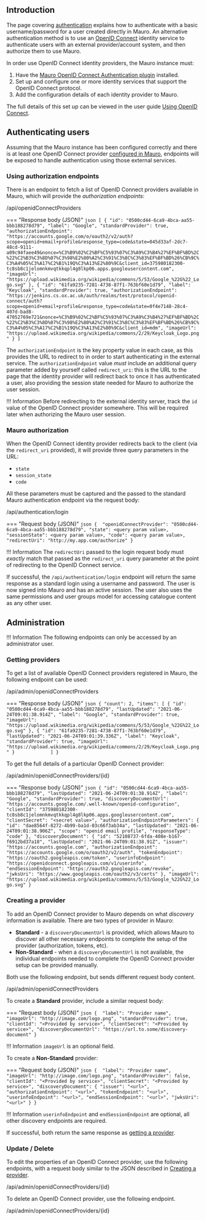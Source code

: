 ## Introduction

The page covering [authentication](../../rest-api/authentication) explains how to authenticate with a basic username/password for a user created directly in Mauro. An alternative authentication method is to use an [OpenID Connect](https://openid.net/connect/faq/) identity service to authenticate users with an external provider/account system, and then authorize them to use Mauro.

In order use OpenID Connect identity providers, the Mauro instance must:

1. Have the [Mauro OpenID Connect Authentication plugin](../../installing/plugins) installed.
2. Set up and configure one or more identity services that support the OpenID Connect protocol.
3. Add the configuration details of each identity provider to Mauro.

The full details of this set up can be viewed in the user guide [Using OpenID Connect](../../user-guides/introduction).

## Authenticating users

Assuming that the Mauro instance has been configured correctly and there is at least one OpenID Connect provider [configured in Mauro](#administration), endpoints will be exposed to handle authentication using those external services.

### Using authorization endpoints

There is an endpoint to fetch a list of OpenID Connect providers available in Mauro, which will provide the _authorization endpoints_:

<endpoint class="get">/api/openidConnectProviders</endpoint>

=== "Response body (JSON)"
    ```json
    [
        {
            "id": "0500cd44-6ca9-4bca-aa55-bbb188278d79",
            "label": "Google",
            "standardProvider": true,
            "authorizationEndpoint": "https://accounts.google.com/o/oauth2/v2/auth?scope=openid+email+profile&response_type=code&state=045d33af-2dc7-48cd-9111-a09c94faee49&nonce=%C3%B9%02%C2%BF%C5%93%07%C3%A9%C3%B4%27%EF%BF%BD%2C%22%C2%B3%C3%8D%07%C3%98%E2%80%A2%C3%91%C3%8C%C3%83%EF%BF%BD%26%CB%9C%C3%A4%05%C3%A17%C2%B1%19Q%C3%A13%E2%80%9C&client_id=375980182300-tc8sb8c1jelomnkmvqtkkqpl4g8lkp06.apps.googleusercontent.com",
            "imageUrl": "https://upload.wikimedia.org/wikipedia/commons/5/53/Google_%22G%22_Logo.svg"
        },
        {
            "id": "61fa9235-7281-4738-87f1-763bf60e1d79",
            "label": "Keycloak",
            "standardProvider": true,
            "authorizationEndpoint": "https://jenkins.cs.ox.ac.uk/auth/realms/test/protocol/openid-connect/auth?scope=openid+email+profile&response_type=code&state=0f4e7148-28c4-407d-bad8-47052769e721&nonce=%C3%B9%02%C2%BF%C5%93%07%C3%A9%C3%B4%27%EF%BF%BD%2C%22%C2%B3%C3%8D%07%C3%98%E2%80%A2%C3%91%C3%8C%C3%83%EF%BF%BD%26%CB%9C%C3%A4%05%C3%A17%C2%B1%19Q%C3%A13%E2%80%9C&client_id=mdm",
            "imageUrl": "https://upload.wikimedia.org/wikipedia/commons/2/29/Keycloak_Logo.png"
        }
    ]
    ```

The `authorizationEndpoint` is the key property value in each case, as this provides the URL to redirect to in order to start authenticating in the external service. The `authorizationEndpoint` value _must_ include an additional query parameter added by yourself called `redirect_uri`: this is the URL to the page that the identity provider will redirect back to once it has authenticated a user, also providing the session state needed for Mauro to authorize the user session.

!!! Information
    Before redirecting to the external identity server, track the `id` value of the OpenID Connect provider somewhere. This will be required later when authorizing the Mauro user session.

### Mauro authorization

When the OpenID Connect identity provider redirects back to the client (via the `redirect_uri` provided), it will provide three query parameters in the URL:

* `state`
* `session_state`
* `code`

All these parameters must be captured and the passed to the standard Mauro authentication endpoint via the request body:

<endpoint class="post">/api/authentication/login</endpoint>

=== "Request body (JSON)"
    ```json
    { 
        "openidConnectProvider": "0500cd44-6ca9-4bca-aa55-bbb188278d79",
        "state": <query param value>,
        "sessionState": <query param value>,
        "code": <query param value>,
        "redirectUri": "http://my.app.com/authorize"
    }
    ```

!!! Information
    The `redirectUri` passed to the login request body must _exactly_ match that passed as the `redirect_uri` query parameter at the point of redirecting to the OpenID Connect service.

If successful, the `/api/authentication/login` endpoint will return the same response as a standard login using a username and password. The user is now signed into Mauro and has an active session. The user also uses the same permissions and user groups model for accessing catalogue content as any other user.

## Administration

!!! Information
    The following endpoints can only be accessed by an administrator user.

### Getting providers

To get a list of available OpenID Connect providers registered in Mauro, the following endpoint can be used:

<endpoint class="get">/api/admin/openidConnectProviders</endpoint>

=== "Response body (JSON)"
    ```json
    {
        "count": 2,
        "items": [
            {
                "id": "0500cd44-6ca9-4bca-aa55-bbb188278d79",
                "lastUpdated": "2021-06-24T09:01:38.914Z",
                "label": "Google",
                "standardProvider": true,
                "imageUrl": "https://upload.wikimedia.org/wikipedia/commons/5/53/Google_%22G%22_Logo.svg"
            },
            {
                "id": "61fa9235-7281-4738-87f1-763bf60e1d79",
                "lastUpdated": "2021-06-24T09:01:39.336Z",
                "label": "Keycloak",
                "standardProvider": true,
                "imageUrl": "https://upload.wikimedia.org/wikipedia/commons/2/29/Keycloak_Logo.png"
            }            
        ]
    }
    ```

To get the full details of a particular OpenID Connect provider:

<endpoint class="get">/api/admin/openidConnectProviders/{id}</endpoint>

=== "Response body (JSON)"
    ```json
    {
        "id": "0500cd44-6ca9-4bca-aa55-bbb188278d79",
        "lastUpdated": "2021-06-24T09:01:38.914Z",
        "label": "Google",
        "standardProvider": true,
        "discoveryDocumentUrl": "https://accounts.google.com/.well-known/openid-configuration",
        "clientId": "375980182300-tc8sb8c1jelomnkmvqtkkqpl4g8lkp06.apps.googleusercontent.com",
        "clientSecret": "<secret value>",
        "authorizationEndpointParameters": {
            "id": "dae8564f-8272-4b99-ba1d-03c66f3ab34a",
            "lastUpdated": "2021-06-24T09:01:38.906Z",
            "scope": "openid email profile",
            "responseType": "code"
        },
        "discoveryDocument": {
            "id": "52108737-6fda-408e-b167-f6912bd37a18",
            "lastUpdated": "2021-06-24T09:01:38.91Z",
            "issuer": "https://accounts.google.com",
            "authorizationEndpoint": "https://accounts.google.com/o/oauth2/v2/auth",
            "tokenEndpoint": "https://oauth2.googleapis.com/token",
            "userinfoEndpoint": "https://openidconnect.googleapis.com/v1/userinfo",
            "endSessionEndpoint": "https://oauth2.googleapis.com/revoke",
            "jwksUri": "https://www.googleapis.com/oauth2/v3/certs"
        },
        "imageUrl": "https://upload.wikimedia.org/wikipedia/commons/5/53/Google_%22G%22_Logo.svg"
    }
    ```

### Creating a provider

To add an OpenID Connect provider to Mauro depends on what _discovery_ information is available. There are two types of provider in Mauro:

* **Standard** - a `discoveryDocumentUrl` is provided, which allows Mauro to discover all other necessary endpoints to complete the setup of the provider (authorization, tokens, etc).
* **Non-Standard** - when a `discoveryDocumentUrl` is not available, the individual endpoints needed to complete the OpenID Connect provider setup can be provided manually.

Both use the following endpoint, but sends different request body content.

<endpoint class="post">/api/admin/openidConnectProviders</endpoint>

To create a **Standard** provider, include a similar request body:

=== "Request body (JSON)"
    ```json
    { 
        "label": "Provider name",
        "imageUrl": "http://image.com/logo.png",
        "standardProvider": true,
        "clientId": "<Provided by service>",
        "clientSecret": "<Provided by service>",
        "discoveryDocumentUrl": "https://url.to.some/discovery-document"
    }
    ```

!!! Information
    `imageUrl` is an optional field.

To create a **Non-Standard** provider:

=== "Request body (JSON)"
    ```json
    { 
        "label": "Provider name",
        "imageUrl": "http://image.com/logo.png",
        "standardProvider": false,
        "clientId": "<Provided by service>",
        "clientSecret": "<Provided by service>",
        "discoveryDocument": {
            "issuer": "<url>",
            "authorizationEndpoint": "<url>",
            "tokenEndpoint": "<url>",
            "userinfoEndpoint": "<url>",
            "endSessionEndpoint": "<url>",
            "jwksUri": "<url>"
        }
    }
    ```

!!! Information
    `userinfoEndpoint` and `endSessionEndpoint` are optional, all other discovery endpoints are required.

If successful, both return the same response as [getting a provider](#getting-providers).

### Update / Delete

To edit the properties of an OpenID Connect provider, use the following endpoints, with a request body similar to the JSON described in [Creating a provider](#creating-a-provider).

<endpoint class="put">/api/admin/openidConnectProviders/{id}</endpoint>

To delete an OpenID Connect provider, use the following endpoint.

<endpoint class="delete">/api/admin/openidConnectProviders/{id}</endpoint>